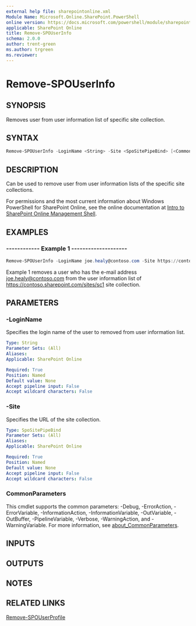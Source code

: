 ```yaml
---
external help file: sharepointonline.xml
Module Name: Microsoft.Online.SharePoint.PowerShell
online version: https://docs.microsoft.com/powershell/module/sharepoint-online/remove-spouserinfo
applicable: SharePoint Online
title: Remove-SPOUserInfo
schema: 2.0.0
author: trent-green
ms.author: trgreen
ms.reviewer:
---
```


# Remove-SPOUserInfo

## SYNOPSIS

Removes user from user information list of specific site collection.

## SYNTAX

```powershell
Remove-SPOUserInfo -LoginName <String> -Site <SpoSitePipeBind> [<CommonParameters>]
```

## DESCRIPTION

Can be used to remove user from user information lists of the specific site collections.

For permissions and the most current information about Windows PowerShell for SharePoint Online, see the online documentation at [Intro to SharePoint Online Management Shell](https://docs.microsoft.com/powershell/sharepoint/sharepoint-online/introduction-sharepoint-online-management-shell?view=sharepoint-ps).

## EXAMPLES

### ------------ Example 1 --------------------

```powershell
Remove-SPOUserInfo -LoginName joe.healy@contoso.com -Site https://contoso.sharepoint.com/sites/sc1
```

Example 1 removes a user who has the e-mail address joe.healy@contoso.com from the user information list of <https://contoso.sharepoint.com/sites/sc1> site collection.

## PARAMETERS

### -LoginName

Specifies the login name of the user to removed from user information list.

```yaml
Type: String
Parameter Sets: (All)
Aliases:
Applicable: SharePoint Online

Required: True
Position: Named
Default value: None
Accept pipeline input: False
Accept wildcard characters: False
```

### -Site

Specifies the URL of the site collection.

```yaml
Type: SpoSitePipeBind
Parameter Sets: (All)
Aliases:
Applicable: SharePoint Online

Required: True
Position: Named
Default value: None
Accept pipeline input: False
Accept wildcard characters: False
```

### CommonParameters

This cmdlet supports the common parameters: -Debug, -ErrorAction, -ErrorVariable, -InformationAction, -InformationVariable, -OutVariable, -OutBuffer, -PipelineVariable, -Verbose, -WarningAction, and -WarningVariable. For more information, see [about_CommonParameters](https://go.microsoft.com/fwlink/?LinkID=113216).

## INPUTS

## OUTPUTS

## NOTES

## RELATED LINKS

[Remove-SPOUserProfile](Remove-SPOUserProfile.md)
